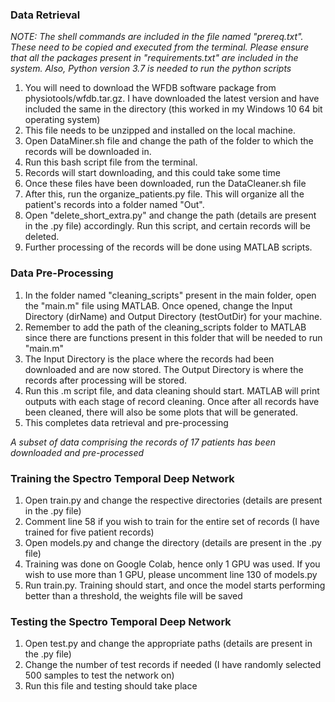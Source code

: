 ### Data Retrieval
*NOTE: The shell commands are included in the file named "prereq.txt". These need to be copied and executed from the terminal. Please ensure that all the packages present in "requirements.txt" are included in the system. Also, Python version 3.7 is needed to run the python scripts*
1.	You will need to download the WFDB software package from physiotools/wfdb.tar.gz. I have downloaded the latest version and have included the same in the directory (this worked in my Windows 10 64 bit operating system)
2.	This file needs to be unzipped and installed on the local machine.
3.	Open DataMiner.sh file and change the path of the folder to which the records will be downloaded in.
4.	Run this bash script file from the terminal.
5.	Records will start downloading, and this could take some time
6.	Once these files have been downloaded, run the DataCleaner.sh file
7.	After this, run the organize_patients.py file. This will organize all the patient's records into a folder named "Out".
8.	Open "delete_short_extra.py" and change the path (details are present in the .py file) accordingly. Run this script, and certain records will be deleted.
9.	Further processing of the records will be done using MATLAB scripts.
### Data Pre-Processing
1.	In the folder named "cleaning_scripts" present in the main folder, open the "main.m" file using MATLAB. Once opened, change the Input Directory (dirName) and Output Directory (testOutDir) for your machine.
2.	Remember to add the path of the cleaning_scripts folder to MATLAB since there are functions present in this folder that will be needed to run "main.m"
3.	The Input Directory is the place where the records had been downloaded and are now stored. The Output Directory is where the records after processing will be stored.
4.	Run this .m script file, and data cleaning should start. MATLAB will print outputs with each stage of record cleaning. Once after all records have been cleaned, there will also be some plots that will be generated.
5.	This completes data retrieval and pre-processing

*A subset of data comprising the records of 17 patients has been downloaded and pre-processed*
### Training the Spectro Temporal Deep Network
1.	Open train.py and change the respective directories (details are present in the .py file)
2.	Comment line 58 if you wish to train for the entire set of records (I have trained for five patient records)
3.	Open models.py and change the directory (details are present in the .py file)
4.	Training was done on Google Colab, hence only 1 GPU was used. If you wish to use more than 1 GPU, please uncomment line 130 of models.py
5.	Run train.py. Training should start, and once the model starts performing better than a threshold, the weights file will be saved
### Testing the Spectro Temporal Deep Network
1.	Open test.py and change the appropriate paths (details are present in the .py file)
2.	Change the number of test records if needed (I have randomly selected 500 samples to test the network on)
3.	Run this file and testing should take place 


